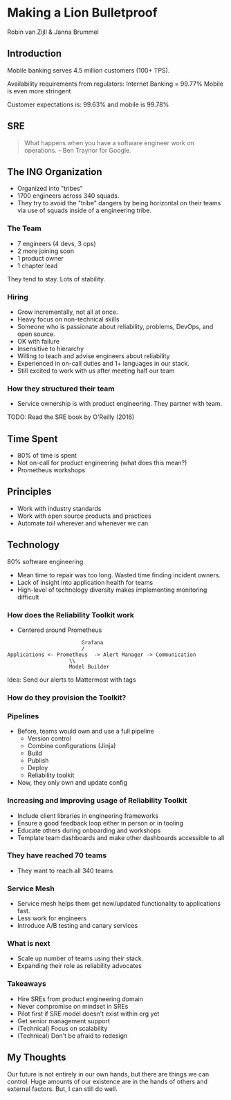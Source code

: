 # Making a Lion Bulletproof
Robin van Zijll & Janna Brummel

## Introduction
Mobile banking serves 4.5 million customers (100+ TPS).

Availability requirements from regulators: 
Internet Banking = 99.77% 
Mobile is even more stringent

Customer expectations is: 
99.63% and mobile is 99.78%

## SRE
> What happens when you have a software engineer work on operations. - Ben Traynor for Google. 

## The ING Organization
- Organized into "tribes"
- 1700 engineers across 340 squads. 
- They try to avoid the "tribe" dangers by being horizontal on their teams via use of squads inside of a engineering tribe. 

### The Team
- 7 engineers (4 devs, 3 ops)
- 2 more joining soon
- 1 product owner
- 1 chapter lead

They tend to stay. Lots of stability. 

### Hiring
- Grow incrementally, not all at once. 
- Heavy focus on non-technical skills
- Someone who is passionate about reliability, problems, DevOps, and open source. 
- OK with failure
- Insensitive to hierarchy
- Willing to teach and advise engineers about reliability
- Experienced in on-call duties and 1+ languages in our stack. 
- Still excited to work with us after meeting half our team

### How they structured their team
- Service ownership is with product engineering. They partner with team. 
 
 TODO: Read the SRE book by O'Reilly (2016)

 ## Time Spent
 - 80% of time is spent  
 - Not on-call for product engineering (what does this mean?)
 - Prometheus workshops

 ## Principles
 - Work with industry standards
 - Work with open source products and practices
 - Automate toil wherever and whenever we can

 ## Technology
 80% software engineering

* Mean time to repair was too long. Wasted time finding incident owners. 
* Lack of insight into application health for teams
* High-level of technology diversity makes implementing monitoring difficult

### How does the Reliability Toolkit work
- Centered around Prometheus

```
                        Grafana
                        /
Applications <- Prometheus  -> Alert Manager -> Communication
                    \\
                    Model Builder
```                  

Idea: Send our alerts to Mattermost with tags

### How do they provision the Toolkit?

### Pipelines
- Before, teams would own and use a full pipeline
    - Version control
    - Combine configurations (Jinja)
    - Build
    - Publish
    - Deploy
    - Reliability toolkit
- Now, they only own and update config

### Increasing and improving usage of Reliability Toolkit
- Include client libraries in engineering frameworks
- Ensure a good feedback loop either in person or in tooling
- Educate others during onboarding and workshops
- Template team dashboards and make other dashboards accessible to all

### They have reached 70 teams
* They want to reach all 340 teams

### Service Mesh
* Service mesh helps them get new/updated functionality to applications fast. 
* Less work for engineers
* Introduce A/B testing and canary services

### What is next
* Scale up number of teams using their stack. 
* Expanding their role as reliability advocates

### Takeaways
* Hire SREs from product engineering domain
* Never compromise on mindset in SREs
* Pilot first if SRE model doesn't exist within org yet
* Get senior management support
* (Technical) Focus on scalability
* (Technical) Don't be afraid to redesign


## My Thoughts
Our future is not entirely in our own hands, but there are things we can control. Huge amounts of our existence are in the hands of others and external factors. But, I can still do well. 
